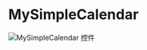 # MySimpleCalendar
![MySimpleCalendar 控件](http://upload-images.jianshu.io/upload_images/1856419-2696eb252fe2b0bc.gif?imageMogr2/auto-orient/strip%7CimageView2/2/w/1240)
